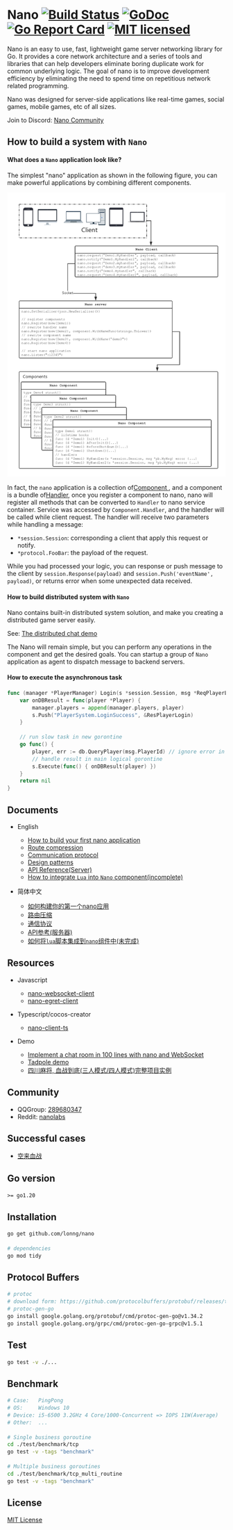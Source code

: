 # Nano [![Build Status][1]][2] [![GoDoc][3]][4] [![Go Report Card][5]][6] [![MIT licensed][7]][8]

[1]: https://github.com/timandy/nano/actions/workflows/go.yml/badge.svg?branch=master

[2]: https://github.com/timandy/nano/actions/workflows/go.yml

[3]: https://godoc.org/github.com/timandy/nano?status.svg

[4]: https://godoc.org/github.com/timandy/nano

[5]: https://goreportcard.com/badge/github.com/timandy/nano

[6]: https://goreportcard.com/report/github.com/timandy/nano

[7]: https://img.shields.io/badge/license-MIT-blue.svg

[8]: LICENSE

Nano is an easy to use, fast, lightweight game server networking library for Go.
It provides a core network architecture and a series of tools and libraries that
can help developers eliminate boring duplicate work for common underlying logic.
The goal of nano is to improve development efficiency by eliminating the need to
spend time on repetitious network related programming.

Nano was designed for server-side applications like real-time games, social games,
mobile games, etc of all sizes.

Join to Discord: [Nano Community](https://discord.gg/eHEDrBH5PV)

## How to build a system with `Nano`

#### What does a `Nano` application look like?

The simplest "nano" application as shown in the following figure, you can make powerful applications by combining different components.

![Application](.docs/media/application.png)

In fact, the `nano` application is a collection of[Component ](./.docs/get_started.md#component) , and a component is a bundle of[Handler](./.docs/get_started.md#handler), once you register a component to nano, nano will register all methods that can be converted to `Handler` to nano service container. Service was accessed by `Component.Handler`, and the handler will be called while client request. The handler will receive two parameters while handling a message:

- `*session.Session`: corresponding a client that apply this request or notify.
- `*protocol.FooBar`: the payload of the request.

While you had processed your logic, you can response or push message to the client by `session.Response(payload)` and `session.Push('eventName', payload)`, or returns error when some unexpected data received.

#### How to build distributed system with `Nano`

Nano contains built-in distributed system solution, and make you creating a distributed game server easily.

See: [The distributed chat demo](https://github.com/timandy/nano/tree/master/test/examples/cluster)

The Nano will remain simple, but you can perform any operations in the component and get the desired goals. You can startup a group of `Nano` application as agent to dispatch message to backend servers.

#### How to execute the asynchronous task

```go
func (manager *PlayerManager) Login(s *session.Session, msg *ReqPlayerLogin) error {
    var onDBResult = func(player *Player) {
        manager.players = append(manager.players, player)
        s.Push("PlayerSystem.LoginSuccess", &ResPlayerLogin)
    }

    // run slow task in new gorontine
    go func() {
        player, err := db.QueryPlayer(msg.PlayerId) // ignore error in demo
        // handle result in main logical gorontine
        s.Execute(func() { onDBResult(player) })
    }
    return nil
}
```

## Documents

- English
    + [How to build your first nano application](./.docs/get_started.md)
    + [Route compression](./.docs/route_compression.md)
    + [Communication protocol](./.docs/communication_protocol.md)
    + [Design patterns](./.docs/design_patterns.md)
    + [API Reference(Server)](https://godoc.org/github.com/lonnng/nano)
    + [How to integrate `Lua` into `Nano` component(incomplete)](.)

- 简体中文
    + [如何构建你的第一个nano应用](./.docs/get_started_zh_CN.md)
    + [路由压缩](./.docs/route_compression_zh_CN.md)
    + [通信协议](./.docs/communication_protocol_zh_CN.md)
    + [API参考(服务器)](https://godoc.org/github.com/lonnng/nano)
    + [如何将`lua`脚本集成到`nano`组件中(未完成)](.)

## Resources

- Javascript
    + [nano-websocket-client](https://github.com/lonnng/nano-websocket-client)
    + [nano-egret-client](https://github.com/lonnng/nano-egret-client)

- Typescript/cocos-creator
    + [nano-client-ts](https://github.com/adoontheway/nano-client-ts)

- Demo
    + [Implement a chat room in 100 lines with nano and WebSocket](./examples/demo/chat)
    + [Tadpole demo](./examples/demo/tadpole)
    + [四川麻将, 血战到底(三人模式/四人模式)完整项目实例](https://github.com/lonnng/nanoserver)

## Community

- QQGroup: [289680347](https://jq.qq.com/?_wv=1027&k=4EMMaha)
- Reddit: [nanolabs](https://www.reddit.com/r/nanolabs/)

## Successful cases

- [空来血战](https://fir.im/tios)

## Go version

`>= go1.20`

## Installation

```bash
go get github.com/lonng/nano

# dependencies
go mod tidy
```

## Protocol Buffers

```bash
# protoc
# download form: https://github.com/protocolbuffers/protobuf/releases/tag/v31.1
# protoc-gen-go
go install google.golang.org/protobuf/cmd/protoc-gen-go@v1.34.2
go install google.golang.org/grpc/cmd/protoc-gen-go-grpc@v1.5.1
```

## Test

```bash
go test -v ./...
```

## Benchmark

```bash
# Case:   PingPong
# OS:     Windows 10
# Device: i5-6500 3.2GHz 4 Core/1000-Concurrent => IOPS 11W(Average)
# Other:  ...

# Single business goroutine
cd ./test/benchmark/tcp
go test -v -tags "benchmark"

# Multiple business goroutines
cd ./test/benchmark/tcp_multi_routine
go test -v -tags "benchmark"
```

## License

[MIT License](./LICENSE)
